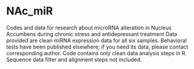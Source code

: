 # NAc_miR
Codes and data for research about microRNA alteration in Nucleus Accumbens during chronic stress and antidepressant treatment
Data provided are clean miRNA expression data for all six samples. Behavioral tests have been published elsewhere; if you need its data, please contact corresponding author.
Code contains only clean data analysis steps in R. Sequence data filter and alignment steps not included.
